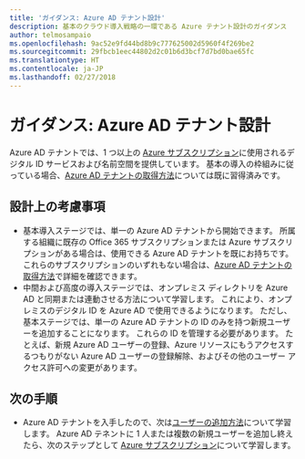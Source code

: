 ```yaml
---
title: 'ガイダンス: Azure AD テナント設計'
description: 基本のクラウド導入戦略の一環である Azure テナント設計のガイダンス
author: telmosampaio
ms.openlocfilehash: 9ac52e9fd44bd8b9c777625002d5960f4f269be2
ms.sourcegitcommit: 29fbcb1eec44802d2c01b6d3bcf7d7bd0bae65fc
ms.translationtype: HT
ms.contentlocale: ja-JP
ms.lasthandoff: 02/27/2018
---
```

# <a name="guidance-azure-ad-tenant-design"></a>ガイダンス: Azure AD テナント設計

Azure AD テナントでは、1 つ以上の [Azure サブスクリプション](subscription-explainer.md)に使用されるデジタル ID サービスおよび名前空間を提供しています。 基本の導入の枠組みに従っている場合、[Azure AD テナントの取得方法][how-to-get-aad-tenant]については既に習得済みです。 

## <a name="design-considerations"></a>設計上の考慮事項

- 基本導入ステージでは、単一の Azure AD テナントから開始できます。 所属する組織に既存の Office 365 サブスクリプションまたは Azure サブスクリプションがある場合は、使用できる Azure AD テナントを既にお持ちです。 これらのサブスクリプションのいずれもない場合は、[Azure AD テナントの取得方法][how-to-get-aad-tenant]で詳細を確認できます。 
- 中間および高度の導入ステージでは、オンプレミス ディレクトリを Azure AD と同期または連動させる方法について学習します。 これにより、オンプレミスのデジタル ID を Azure AD で使用できるようになります。 ただし、基本ステージでは、単一の Azure AD テナントの ID のみを持つ新規ユーザーを追加することになります。 これらの ID を管理する必要があります。 たとえば、新規 Azure AD ユーザーの登録、Azure リソースにもうアクセスするつもりがない Azure AD ユーザーの登録解除、およびその他のユーザー アクセス許可への変更があります。

## <a name="next-steps"></a>次の手順

* Azure AD テナントを入手したので、次は[ユーザーの追加方法][azure-ad-add-user]について学習します。 Azure AD テネントに 1 人または複数の新規ユーザーを追加し終えたら、次のステップとして [Azure サブスクリプション](subscription-explainer.md)について学習します。

<!-- Links -->

[azure-ad-add-user]: /azure/active-directory/add-users-azure-active-directory?toc=/azure/architecture/cloud-adoption-guide/toc.json
[docs-manage-azure-ad]: /azure/active-directory/active-directory-administer?toc=/azure/architecture/cloud-adoption-guide/toc.json
[docs-tenant]: /azure/active-directory/develop/active-directory-howto-tenant?toc=/azure/architecture/cloud-adoption-guide/toc.json
[docs-associate-subscription]: /azure/active-directory/active-directory-how-subscriptions-associated-directory?toc=/azure/architecture/cloud-adoption-guide/toc.json
[how-to-get-aad-tenant]: /azure/active-directory/develop/active-directory-howto-tenant?toc=/azure/architecture/cloud-adoption-guide/toc.json
